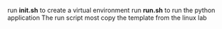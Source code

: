 run **init.sh** to create a virtual environment
run **run.sh** to run the python application
The run script most copy the template from the linux lab